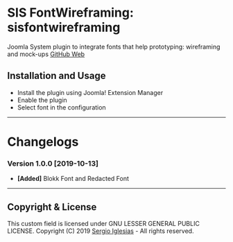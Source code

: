 # SIS FontWireframing: sisfontwireframing
Joomla System plugin to integrate fonts that help prototyping: wireframing and mock-ups
[GitHub Web](https://sergiois.github.io/sis-fontwireframing.html "SIS FontWireframing")

## Installation and Usage
* Install the plugin using Joomla! Extension Manager
* Enable the plugin
* Select font in the configuration

* * *

# Changelogs

### Version 1.0.0 [2019-10-13]
* **[Added]** Blokk Font and Redacted Font

* * *

## Copyright & License
This custom field is licensed under GNU LESSER GENERAL PUBLIC LICENSE.
Copyright (C) 2019 [Sergio Iglesias](https://sergioiglesias.net) - All rights reserved.